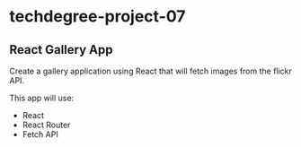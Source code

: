 # techdegree-project-07
## React Gallery App

Create a gallery application using React that will fetch images from the flickr API. 

This app will use:
- React
- React Router
- Fetch API


